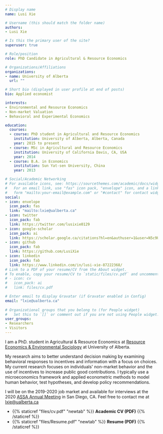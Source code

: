 ```yaml
---
# Display name
name: Lusi Xie

# Username (this should match the folder name)
authors:
- Lusi Xie

# Is this the primary user of the site?
superuser: true

# Role/position
role: PhD Candidate in Agricultural & Resource Economics

# Organizations/Affiliations
organizations:
- name: University of Alberta
  url: ""

# Short bio (displayed in user profile at end of posts)
bio: Applied economist

interests:
- Environmental and Resource Economics
- Non-market Valuation
- Behavioral and Experimental Economics

education:
  courses:
  - course: PhD student in Agricultural and Resource Economics
    institution: University of Alberta, Alberta, Canada
    year: 2015 to present
  - course: MSc in Agricultural and Resource Economics
    institution: University of California Davis, CA, USA
    year: 2014
  - course: B.A. in Economics
    institution: Sun Yat-sen University, China
    year: 2013

# Social/Academic Networking
# For available icons, see: https://sourcethemes.com/academic/docs/widgets/#icons
#   For an email link, use "fas" icon pack, "envelope" icon, and a link in the
#   form "mailto:your-email@example.com" or "#contact" for contact widget.
social:
- icon: envelope
  icon_pack: fas
  link: "mailto:lxie@ualberta.ca"
- icon: twitter
  icon_pack: fab
  link: https://twitter.com/lusixie0129
- icon: google-scholar
  icon_pack: ai
  link: https://scholar.google.ca/citations?hl=en&authuser=1&user=N5c9UjMAAAAJ
- icon: github
  icon_pack: fab
  link: https://github.com/LusiXie
- icon: linkedin
  icon_pack: fab
  link: https://www.linkedin.com/in/lusi-xie-87222368/
# Link to a PDF of your resume/CV from the About widget.
# To enable, copy your resume/CV to `static/files/cv.pdf` and uncomment the lines below.  
# - icon: cv
#   icon_pack: ai
#   link: files/cv.pdf

# Enter email to display Gravatar (if Gravatar enabled in Config)
email: "lxie@ualberta.ca"
  
# Organizational groups that you belong to (for People widget)
#   Set this to `[]` or comment out if you are not using People widget.  
user_groups:
- Researchers
- Visitors
---
```


I am a PhD. student in Agricultural & Resource Economics at [Resource Economics & Environmental Sociology](https://www.ualberta.ca/resource-economics-environmental-sociology/) at University of Alberta. 

My research aims to better understand decision making by examining behavioral responses to incentives and information with a focus on choices. My current research focuses on individuals' non-market behavior and the use of incentives to increase public good contributions. I typically use a microeconomics framework and applied econometric methods to model human behavior, test hypotheses, and develop policy recommendations.

I will be on the 2019-2020 job market and available for interviews at the 2020 [ASSA Annual Meeting](https://www.aeaweb.org/conference/) in San Diego, CA. Feel free to contact me at [lxie@ualberta.ca](mailto:lxie@ualberta.ca)

* {{% staticref "files/cv.pdf" "newtab" %}} **Academic CV (PDF)** {{% /staticref %}}
* {{% staticref "files/Resume.pdf" "newtab" %}} **Resume (PDF)** {{% /staticref %}}


